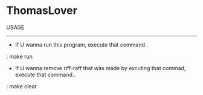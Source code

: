 # ThomasLover

USAGE
***
* If U wanna run this program, execute that command..

:  make run

* If U wanna remove riff-raff that was made by excuting that commad, execute that command..

: make clear

